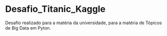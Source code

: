 # Desafio_Titanic_Kaggle
Desafio realizado para a matéria da universidade, para a matéria de Tópicos de Big Data em Pyton.
